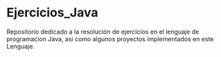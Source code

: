 # Ejercicios_Java
Repositorio dedicado a la resolución de ejercicios en el lenguaje de programacion Java, asi como algunos proyectos implementados en este Lenguaje.

